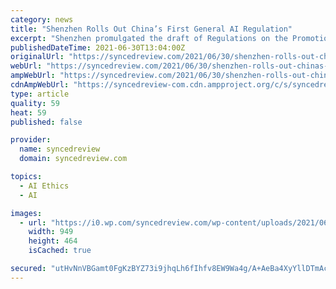 ```yaml
---
category: news
title: "Shenzhen Rolls Out China’s First General AI Regulation"
excerpt: "Shenzhen promulgated the draft of Regulations on the Promotion of Artificial Intelligence Industry of Shenzhen Special Economic Zone, which seeks to establish an overarching framework for AI, such as the approval framework for market entrance of AI products and services."
publishedDateTime: 2021-06-30T13:04:00Z
originalUrl: "https://syncedreview.com/2021/06/30/shenzhen-rolls-out-chinas-first-general-ai-regulation/"
webUrl: "https://syncedreview.com/2021/06/30/shenzhen-rolls-out-chinas-first-general-ai-regulation/"
ampWebUrl: "https://syncedreview.com/2021/06/30/shenzhen-rolls-out-chinas-first-general-ai-regulation/amp/"
cdnAmpWebUrl: "https://syncedreview-com.cdn.ampproject.org/c/s/syncedreview.com/2021/06/30/shenzhen-rolls-out-chinas-first-general-ai-regulation/amp/"
type: article
quality: 59
heat: 59
published: false

provider:
  name: syncedreview
  domain: syncedreview.com

topics:
  - AI Ethics
  - AI

images:
  - url: "https://i0.wp.com/syncedreview.com/wp-content/uploads/2021/06/srchttp___n.sinaimg.cn_sinacn19_649_w2048h1001_20180626_3fb9-hencxtu6572199.jpgreferhttp___n.sinaimg.jpeg?fit=950%2C465&ssl=1"
    width: 949
    height: 464
    isCached: true

secured: "utHvNnVBGamt0FgKzBYZ73i9jhqLh6fIhfv8EW9Wa4g/A+AeBa4XyYllDTmAc4H5IRtqYOixst7H7QoIyEjslzX5eDymvTVDJ/gZ/fDuLwfM6y3wWilBFKRYSQMvFtZJuhVMUitlyNeKdoyHrsV0ANBUc7FpXLBFkDAWtFh76uUchPrY7Yi2z2TOhpmVD/d7z+B87j2sHqPtvIyoRgGtv7ufbt0IPnyf4mwy0ZRLBJAD1tjaQI69qD6rLrc6UfLtRFnYt2csbmutfWwxTX9pTWVJeWeuY1Whey4CMbUbfeB7y+vHthzYwsCzgPkT9PBP5b/UngutUkFj9AHL/aYWFNzSjuQ6No7KJIbJqFNB2xk=;rLZxwZQ51kSzpqF/kQRjUw=="
---
```


